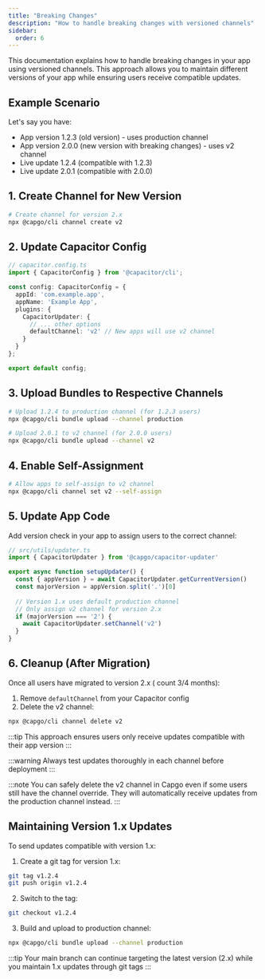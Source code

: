 ```yaml
---
title: "Breaking Changes"
description: "How to handle breaking changes with versioned channels"
sidebar:
  order: 6
---
```


This documentation explains how to handle breaking changes in your app using versioned channels. This approach allows you to maintain different versions of your app while ensuring users receive compatible updates.

## Example Scenario

Let's say you have:
- App version 1.2.3 (old version) - uses production channel
- App version 2.0.0 (new version with breaking changes) - uses v2 channel
- Live update 1.2.4 (compatible with 1.2.3)
- Live update 2.0.1 (compatible with 2.0.0)

## 1. Create Channel for New Version

```bash
# Create channel for version 2.x
npx @capgo/cli channel create v2
```

## 2. Update Capacitor Config

```ts
// capacitor.config.ts
import { CapacitorConfig } from '@capacitor/cli';

const config: CapacitorConfig = {
  appId: 'com.example.app',
  appName: 'Example App',
  plugins: {
    CapacitorUpdater: {
      // ... other options
      defaultChannel: 'v2' // New apps will use v2 channel
    }
  }
};

export default config;
```

## 3. Upload Bundles to Respective Channels

```bash
# Upload 1.2.4 to production channel (for 1.2.3 users)
npx @capgo/cli bundle upload --channel production

# Upload 2.0.1 to v2 channel (for 2.0.0 users)
npx @capgo/cli bundle upload --channel v2
```

## 4. Enable Self-Assignment

```bash
# Allow apps to self-assign to v2 channel
npx @capgo/cli channel set v2 --self-assign
```

## 5. Update App Code

Add version check in your app to assign users to the correct channel:

```ts
// src/utils/updater.ts
import { CapacitorUpdater } from '@capgo/capacitor-updater'

export async function setupUpdater() {
  const { appVersion } = await CapacitorUpdater.getCurrentVersion()
  const majorVersion = appVersion.split('.')[0]
  
  // Version 1.x uses default production channel
  // Only assign v2 channel for version 2.x
  if (majorVersion === '2') {
    await CapacitorUpdater.setChannel('v2')
  }
}
```

## 6. Cleanup (After Migration)

Once all users have migrated to version 2.x ( count 3/4 months):

1. Remove `defaultChannel` from your Capacitor config
2. Delete the v2 channel:

```bash
npx @capgo/cli channel delete v2
```

:::tip
This approach ensures users only receive updates compatible with their app version
:::

:::warning
Always test updates thoroughly in each channel before deployment
:::

:::note
You can safely delete the v2 channel in Capgo even if some users still have the channel override. They will automatically receive updates from the production channel instead.
:::

## Maintaining Version 1.x Updates

To send updates compatible with version 1.x:

1. Create a git tag for version 1.x:
```bash
git tag v1.2.4
git push origin v1.2.4
```

2. Switch to the tag:
```bash
git checkout v1.2.4
```

3. Build and upload to production channel:
```bash
npx @capgo/cli bundle upload --channel production
```

:::tip
Your main branch can continue targeting the latest version (2.x) while you maintain 1.x updates through git tags
::: 
